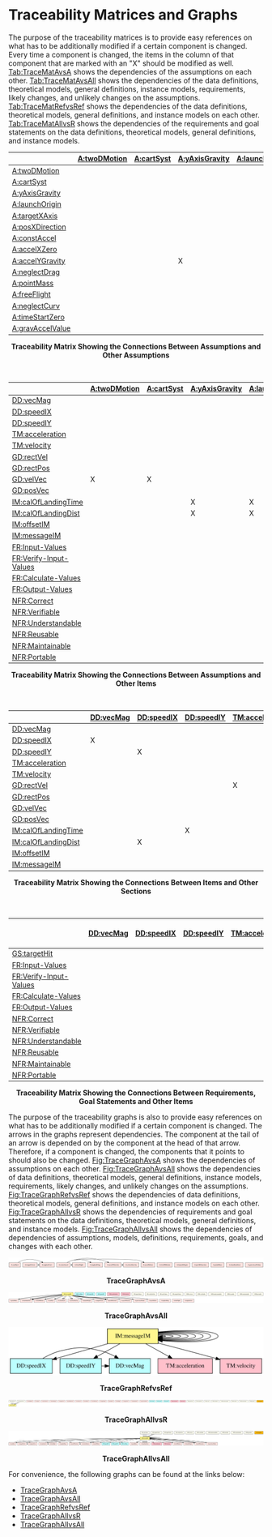 # Traceability Matrices and Graphs

The purpose of the traceability matrices is to provide easy references on what has to be additionally modified if a certain component is changed. Every time a component is changed, the items in the column of that component that are marked with an "X" should be modified as well. [Tab:TraceMatAvsA]() shows the dependencies of the assumptions on each other. [Tab:TraceMatAvsAll]() shows the dependencies of the data definitions, theoretical models, general definitions, instance models, requirements, likely changes, and unlikely changes on the assumptions. [Tab:TraceMatRefvsRef]() shows the dependencies of the data definitions, theoretical models, general definitions, and instance models on each other. [Tab:TraceMatAllvsR]() shows the dependencies of the requirements and goal statements on the data definitions, theoretical models, general definitions, and instance models.

<div id="Table:TraceMatAvsA">

||[A:twoDMotion]()|[A:cartSyst]()|[A:yAxisGravity]()|[A:launchOrigin]()|[A:targetXAxis]()|[A:posXDirection]()|[A:constAccel]()|[A:accelXZero]()|[A:accelYGravity]()|[A:neglectDrag]()|[A:pointMass]()|[A:freeFlight]()|[A:neglectCurv]()|[A:timeStartZero]()|[A:gravAccelValue]()|
|-|-|-|-|-|-|-|-|-|-|-|-|-|-|-|-|
|[A:twoDMotion]()||||||||||||||||
|[A:cartSyst]()|||||||||||||X|||
|[A:yAxisGravity]()||||||||||||||||
|[A:launchOrigin]()||||||||||||||||
|[A:targetXAxis]()|||||||||||||X|||
|[A:posXDirection]()||||||||||||||||
|[A:constAccel]()||||||||X|X|X||X||||
|[A:accelXZero]()||||||||||||||||
|[A:accelYGravity]()|||X|||||||||||||
|[A:neglectDrag]()||||||||||||||||
|[A:pointMass]()||||||||||||||||
|[A:freeFlight]()||||||||||||||||
|[A:neglectCurv]()||||||||||||||||
|[A:timeStartZero]()||||||||||||||||
|[A:gravAccelValue]()||||||||||||||||

**<p align="center">Traceability Matrix Showing the Connections Between Assumptions and Other Assumptions</p>**

</div>

</br>

<div id="Table:TraceMatAvsAll">

||[A:twoDMotion]()|[A:cartSyst]()|[A:yAxisGravity]()| [A:launchOrigin]()|[A:targetXAxis]()|[A:posXDirection]()|[A:constAccel]()|[A:accelXZero]()|[A:accelYGravity]()|[A:neglectDrag]()|[A:pointMass]()|[A:freeFlight]()|[A:neglectCurv]()|[A:timeStartZero]()|[A:gravAccelValue]()|
|-|-|-|-|-|-|-|-|-|-|-|-|-|-|-|-|
|[DD:vecMag]()||||||||||||||||
|[DD:speedIX]()||||||||||||||||
|[DD:speedIY]()||||||||||||||||
|[TM:acceleration]()||||||||||||||||
|[TM:velocity]()||||||||||||||||
|[GD:rectVel]()|||||||||||X|||X||
|[GD:rectPos]()|||||||||||X|||X||
|[GD:velVec]()|X|X|||||X|||||||X||
|[GD:posVec]()||||||||||||||||
|[IM:calOfLandingTime]()|||X|X|X|X|||X|||||X|X|
|[IM:calOfLandingDist]()|||X|X||X||X|||||||X|
|[IM:offsetIM]()||||||X||||||||||
|[IM:messageIM]()||||||X||||||||||
|[FR:Input-Values]()||||||||||||||||
|[FR:Verify-Input-Values]()||||||||||||||||
|[FR:Calculate-Values]()||||||||||||||||
|[FR:Output-Values]()||||||||||||||||
|[NFR:Correct]()||||||||||||||||
|[NFR:Verifiable]()||||||||||||||||
|[NFR:Understandable]()||||||||||||||||
|[NFR:Reusable]()||||||||||||||||
|[NFR:Maintainable]()||||||||||||||||
|[NFR:Portable]()||||||||||||||||

**<p align="center">Traceability Matrix Showing the Connections Between Assumptions and Other Items</p>**

</div>

</br>

<div id="Table:TraceMatRefvsRef">

||[DD:vecMag]()|[DD:speedIX]()|[DD:speedIY]()|[TM:acceleration]()|[TM:velocity]()|[GD:rectVel]()|[GD:rectPos]()|[GD:velVec]()|[GD:posVec]()|[IM:calOfLandingTime]()|[IM:calOfLandingDist]()|[IM:offsetIM]()|[IM:messageIM]()|
|-|-|-|-|-|-|-|-|-|-|-|-|-|-|
|[DD:vecMag]()||||||||||||||
|[DD:speedIX]()|X|||||||||||||
|[DD:speedIY]()||X||||||||||||
|[TM:acceleration]()||||||||||||||
|[TM:velocity]()||||||||||||||
|[GD:rectVel]()||||X||||||||||
|[GD:rectPos]()|||||X|X||||||||
|[GD:velVec]()|||||||X|||||||
|[GD:posVec]()|||||||X|||||||
|[IM:calOfLandingTime]()|||X||||||X|||||
|[IM:calOfLandingDist]()||X|||||||X|X||||
|[IM:offsetIM]()|||||||||||X|||
|[IM:messageIM]()||||||||||||X||

**<p align="center">Traceability Matrix Showing the Connections Between Items and Other Sections</p>**

</div>

</br>

<div id="Table:TraceMatAllvsR">

||[DD:vecMag]()|[DD:speedIX]()|[DD:speedIY]()|[TM:acceleration]()|[TM:velocity]()|[GD:rectVel]()|[GD:rectPos]()|[GD:velVec]()|[GD:posVec]()|[IM:calOfLandingTime]()|[IM:calOfLandingDist]()|[IM:offsetIM]()|[IM:messageIM]()|[FR:Input-Values]()|[FR:Verify-Input-Values]()|[FR:Calculate-Values]()|[FR:Output-Values]()|[NFR:Correct]()|[NFR:Verifiable]()|[NFR:Understandable]()|[NFR:Reusable]()|[NFR:Maintainable]()|[NFR:Portable]()|
|-|-|-|-|-|-|-|-|-|-|-|-|-|-|-|-|-|-|-|-|-|-|-|-|
|[GS:targetHit]()||||||||||||||||||||||||
|[FR:Input-Values]()||||||||||||||||||||||||
|[FR:Verify-Input-Values]()||||||||||||||||||||||||
|[FR:Calculate-Values]()|||||||||||X|X|X|X||||||||||
|[FR:Output-Values]()|||||||||||X||X|X||||||||||
|[NFR:Correct]()||||||||||||||||||||||||
|[NFR:Verifiable]()||||||||||||||||||||||||
|[NFR:Understandable]()||||||||||||||||||||||||
|[NFR:Reusable]()||||||||||||||||||||||||
|[NFR:Maintainable]()||||||||||||||||||||||||
|[NFR:Portable]()||||||||||||||||||||||||

**<p align="center">Traceability Matrix Showing the Connections Between Requirements, Goal Statements and Other Items</p>**

</div>

The purpose of the traceability graphs is also to provide easy references on what has to be additionally modified if a certain component is changed. The arrows in the graphs represent dependencies. The component at the tail of an arrow is depended on by the component at the head of that arrow. Therefore, if a component is changed, the components that it points to should also be changed. [Fig:TraceGraphAvsA]() shows the dependencies of assumptions on each other. [Fig:TraceGraphAvsAll]() shows the dependencies of data definitions, theoretical models, general definitions, instance models, requirements, likely changes, and unlikely changes on the assumptions. [Fig:TraceGraphRefvsRef]() shows the dependencies of data definitions, theoretical models, general definitions, and instance models on each other. [Fig:TraceGraphAllvsR]() shows the dependencies of requirements and goal statements on the data definitions, theoretical models, general definitions, and instance models. [Fig:TraceGraphAllvsAll]() shows the dependencies of dependencies of assumptions, models, definitions, requirements, goals, and changes with each other.

<div id="Figure:TraceGraphAvsA">

![TraceGraphAvsA](./traceygraphs/avsa.svg)

**<p align="center">TraceGraphAvsA</p>**

<div>

<div id="Figure:TraceGraphAvsAll">

![TraceGraphAvsAll](./traceygraphs/avsall.svg)

**<p align="center">TraceGraphAvsAll</p>**

<div>

<div id="Figure:TraceGraphRefvsRef">

![TraceGraphRefvsRef](./traceygraphs/refvsref.svg)

**<p align="center">TraceGraphRefvsRef</p>**

<div>

<div id="Figure:TraceGraphAllvsR">

![TraceGraphAllvsR](./traceygraphs/allvsr.svg)

**<p align="center">TraceGraphAllvsR</p>**

<div>

<div id="Figure:TraceGraphAllvsAll">

![TraceGraphAllvsAll](./traceygraphs/allvsall.svg)

**<p align="center">TraceGraphAllvsAll</p>**

<div>

For convenience, the following graphs can be found at the links below:

- [TraceGraphAvsA](./traceygraphs/avsa.svg)
- [TraceGraphAvsAll](./traceygraphs/avsall.svg)
- [TraceGraphRefvsRef](./traceygraphs/refvsref.svg)
- [TraceGraphAllvsR](./traceygraphs/allvsr.svg)
- [TraceGraphAllvsAll](./traceygraphs/allvsall.svg)
